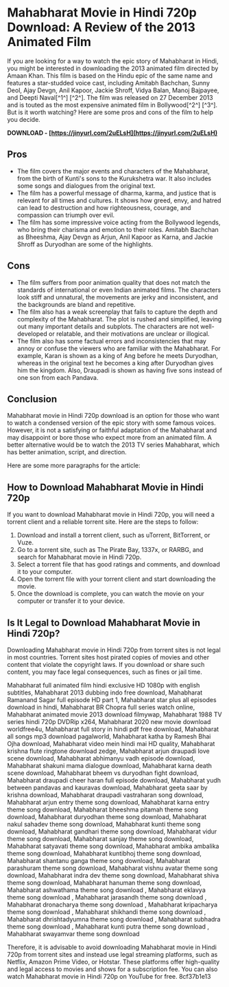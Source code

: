 
 
# Mahabharat Movie in Hindi 720p Download: A Review of the 2013 Animated Film
 
If you are looking for a way to watch the epic story of Mahabharat in Hindi, you might be interested in downloading the 2013 animated film directed by Amaan Khan. This film is based on the Hindu epic of the same name and features a star-studded voice cast, including Amitabh Bachchan, Sunny Deol, Ajay Devgn, Anil Kapoor, Jackie Shroff, Vidya Balan, Manoj Bajpayee, and Deepti Naval[^1^] [^2^]. The film was released on 27 December 2013 and is touted as the most expensive animated film in Bollywood[^2^] [^3^]. But is it worth watching? Here are some pros and cons of the film to help you decide.
 
**DOWNLOAD - [https://jinyurl.com/2uELsH](https://jinyurl.com/2uELsH)**


 
## Pros
 
- The film covers the major events and characters of the Mahabharat, from the birth of Kunti's sons to the Kurukshetra war. It also includes some songs and dialogues from the original text.
- The film has a powerful message of dharma, karma, and justice that is relevant for all times and cultures. It shows how greed, envy, and hatred can lead to destruction and how righteousness, courage, and compassion can triumph over evil.
- The film has some impressive voice acting from the Bollywood legends, who bring their charisma and emotion to their roles. Amitabh Bachchan as Bheeshma, Ajay Devgn as Arjun, Anil Kapoor as Karna, and Jackie Shroff as Duryodhan are some of the highlights.

## Cons

- The film suffers from poor animation quality that does not match the standards of international or even Indian animated films. The characters look stiff and unnatural, the movements are jerky and inconsistent, and the backgrounds are bland and repetitive.
- The film also has a weak screenplay that fails to capture the depth and complexity of the Mahabharat. The plot is rushed and simplified, leaving out many important details and subplots. The characters are not well-developed or relatable, and their motivations are unclear or illogical.
- The film also has some factual errors and inconsistencies that may annoy or confuse the viewers who are familiar with the Mahabharat. For example, Karan is shown as a king of Ang before he meets Duryodhan, whereas in the original text he becomes a king after Duryodhan gives him the kingdom. Also, Draupadi is shown as having five sons instead of one son from each Pandava.

## Conclusion
 
Mahabharat movie in Hindi 720p download is an option for those who want to watch a condensed version of the epic story with some famous voices. However, it is not a satisfying or faithful adaptation of the Mahabharat and may disappoint or bore those who expect more from an animated film. A better alternative would be to watch the 2013 TV series Mahabharat, which has better animation, script, and direction.

Here are some more paragraphs for the article:
 
## How to Download Mahabharat Movie in Hindi 720p
 
If you want to download Mahabharat movie in Hindi 720p, you will need a torrent client and a reliable torrent site. Here are the steps to follow:

1. Download and install a torrent client, such as uTorrent, BitTorrent, or Vuze.
2. Go to a torrent site, such as The Pirate Bay, 1337x, or RARBG, and search for Mahabharat movie in Hindi 720p.
3. Select a torrent file that has good ratings and comments, and download it to your computer.
4. Open the torrent file with your torrent client and start downloading the movie.
5. Once the download is complete, you can watch the movie on your computer or transfer it to your device.

## Is It Legal to Download Mahabharat Movie in Hindi 720p?
 
Downloading Mahabharat movie in Hindi 720p from torrent sites is not legal in most countries. Torrent sites host pirated copies of movies and other content that violate the copyright laws. If you download or share such content, you may face legal consequences, such as fines or jail time.
 
Mahabharat full animated film hindi exclusive HD 1080p with english subtitles,  Mahabharat 2013 dubbing indo free download,  Mahabharat Ramanand Sagar full episode HD part 1,  Mahabharat star plus all episodes download in hindi,  Mahabharat BR Chopra full series watch online,  Mahabharat animated movie 2013 download filmywap,  Mahabharat 1988 TV series hindi 720p DVDRip x264,  Mahabharat 2020 new movie download worldfree4u,  Mahabharat full story in hindi pdf free download,  Mahabharat all songs mp3 download pagalworld,  Mahabharat katha by Ramesh Bhai Ojha download,  Mahabharat video mein hindi mai HD quality,  Mahabharat krishna flute ringtone download zedge,  Mahabharat arjun draupadi love scene download,  Mahabharat abhimanyu vadh episode download,  Mahabharat shakuni mama dialogue download,  Mahabharat karna death scene download,  Mahabharat bheem vs duryodhan fight download,  Mahabharat draupadi cheer haran full episode download,  Mahabharat yudh between pandavas and kauravas download,  Mahabharat geeta saar by krishna download,  Mahabharat draupadi vastraharan song download,  Mahabharat arjun entry theme song download,  Mahabharat karna entry theme song download,  Mahabharat bheeshma pitamah theme song download,  Mahabharat duryodhan theme song download,  Mahabharat nakul sahadev theme song download,  Mahabharat kunti theme song download,  Mahabharat gandhari theme song download,  Mahabharat vidur theme song download,  Mahabharat sanjay theme song download,  Mahabharat satyavati theme song download,  Mahabharat ambika ambalika theme song download,  Mahabharat kuntibhoj theme song download,  Mahabharat shantanu ganga theme song download,  Mahabharat parashuram theme song download,  Mahabharat vishnu avatar theme song download,  Mahabharat indra dev theme song download,  Mahabharat shiva theme song download,  Mahabharat hanuman theme song download,  Mahabharat ashwathama theme song download ,  Mahabharat eklavya theme song download ,  Mahabharat jarasandh theme song download ,  Mahabharat dronacharya theme song download ,  Mahabharat kripacharya theme song download ,  Mahabharat shikhandi theme song download ,  Mahabharat dhrishtadyumna theme song download ,  Mahabharat subhadra theme song download ,  Mahabharat kunti putra theme song download ,  Mahabharat swayamvar theme song download
 
Therefore, it is advisable to avoid downloading Mahabharat movie in Hindi 720p from torrent sites and instead use legal streaming platforms, such as Netflix, Amazon Prime Video, or Hotstar. These platforms offer high-quality and legal access to movies and shows for a subscription fee. You can also watch Mahabharat movie in Hindi 720p on YouTube for free.
 8cf37b1e13
 
